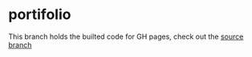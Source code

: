 # portifolio

This branch holds the builted code for GH pages, check out the [source branch](https://github.com/Renato66/Renato66.github.io/tree/source)
